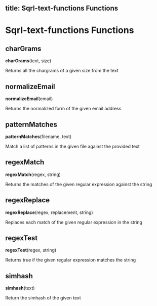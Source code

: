 title: Sqrl-text-functions Functions
---

# Sqrl-text-functions Functions

## charGrams

**charGrams**(text, size)

Returns all the chargrams of a given size from the text

## normalizeEmail

**normalizeEmail**(email)

Returns the normalized form of the given email address

## patternMatches

**patternMatches**(filename, text)

Match a list of patterns in the given file against the provided text

## regexMatch

**regexMatch**(regex, string)

Returns the matches of the given regular expression against the string

## regexReplace

**regexReplace**(regex, replacement, string)

Replaces each match of the given regular expression in the string

## regexTest

**regexTest**(regex, string)

Returns true if the given regular expression matches the string

## simhash

**simhash**(text)

Return the simhash of the given text

